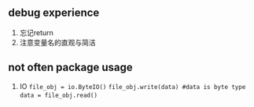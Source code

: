 ## debug experience
1. 忘记return
2. 注意变量名的直观与简洁



## not often package usage
1. IO
`file_obj = io.ByteIO()`
`file_obj.write(data) #data is byte type`
`data = file_obj.read()`